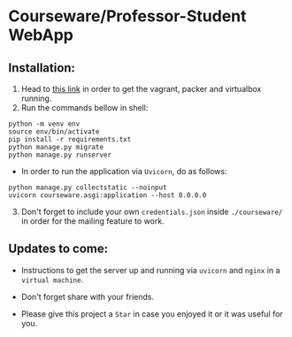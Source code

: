 # Courseware/Professor-Student WebApp

## Installation:

1. Head to [this link](https://github.com/AhmadRafiee/Kubernetes_training_with_DockerMe/blob/main/vagrant/vagrant-and-packer.md) in order to get the vagrant, packer and virtualbox running.
2. Run the commands bellow in shell:

```shell
python -m venv env
source env/bin/activate
pip install -r requirements.txt
python manage.py migrate
python manage.py runserver
```

- In order to run the application via `Uvicorn`, do as follows:

```shell
python manage.py collectstatic --noinput
uvicorn courseware.asgi:application --host 0.0.0.0
```

3. Don't forget to include your own `credentials.json` inside `./courseware/` in order for the mailing feature to work.

## Updates to come:

- Instructions to get the server up and running via `uvicorn` and `nginx` in a `virtual machine`.

- Don't forget share with your friends.
- Please give this project a `Star` in case you enjoyed it or it was useful for you.
